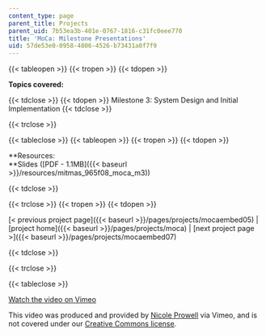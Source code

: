 ```yaml
---
content_type: page
parent_title: Projects
parent_uid: 7b53ea3b-401e-0767-1816-c31fc0eee770
title: 'MoCa: Milestone Presentations'
uid: 57de53e0-0958-4806-4526-b73431a0f7f9
---
```


{{< tableopen >}}
{{< tropen >}}
{{< tdopen >}}


**Topics covered:**


{{< tdclose >}}
{{< tdopen >}}
Milestone 3: System Design and Initial Implementation
{{< tdclose >}}

{{< trclose >}}

{{< tableclose >}}
{{< tableopen >}}
{{< tropen >}}
{{< tdopen >}}


**Resources:  
**Slides ([PDF - 1.1MB]({{< baseurl >}}/resources/mitmas_965f08_moca_m3))


{{< tdclose >}}

{{< trclose >}}
{{< tropen >}}
{{< tdopen >}}


[\< previous project page]({{< baseurl >}}/pages/projects/mocaembed05) | [project home]({{< baseurl >}}/pages/projects/moca) | [next project page >]({{< baseurl >}}/pages/projects/mocaembed07)


{{< tdclose >}}

{{< trclose >}}

{{< tableclose >}}

[Watch the video on Vimeo](http://vimeo.com/moogaloop.swf?clip_id=2293344&server=vimeo.com&show_title=0&show_byline=0&show_portrait=0&color=&fullscreen=0&group_id=)

This video was produced and provided by [Nicole Prowell](http://vimeo.com/user658548) via Vimeo, and is not covered under our [Creative Commons license](/terms/#cc).